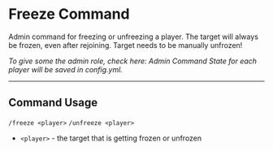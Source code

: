 # Freeze Command

Admin command for freezing or unfreezing a player. 
The target will always be frozen, even after rejoining. Target needs to be manually unfrozen!

_To give some the admin role, check here: Admin Command_
_State for each player will be saved in config.yml._

---
## Command Usage
`/freeze <player>`
`/unfreeze <player>`

- `<player>` - the target that is getting frozen or unfrozen